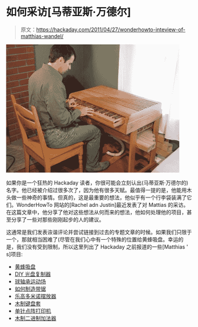 # 如何采访[马蒂亚斯·万德尔]

> 原文：<https://hackaday.com/2011/04/27/wonderhowto-inteview-of-matthias-wandel/>

![](img/7d7c9310719b73f5a57cc94f835676ba.png "Matthias Wandel's pipe organ")

如果你是一个狂热的 Hackaday 读者，你很可能会立刻认出(马蒂亚斯·万德尔的)名字。他已经被介绍过很多次了，因为他有很多天赋。最值得一提的是，他能用木头做一些神奇的事情。但真的，这是最重要的想法，他似乎有一个行李袋装满了它们。WonderHowTo 网站的[Rachel adn Justin]最近发表了对 Mattias 的采访。在这篇文章中，他分享了他对这些想法从何而来的想法，他如何处理他的项目，甚至分享了一些对那些刚刚起步的人的建议。

这通常是我们发表诙谐评论并尝试链接到过去的专题文章的时候。如果我们只限于一个，那就相当困难了(尽管在我们心中有一个特殊的位置给黄蜂吸盘。幸运的是，我们没有受到限制，所以这里列出了 Hackaday 之前报道的一些[Matthias ' s]项目:

*   [黄蜂吸盘](http://hackaday.com/2010/07/01/wasp-sucker-clears-the-air/)
*   [DIY 光盘复制器](http://hackaday.com/2006/06/17/diy-optical-disc-duplicator/)
*   [球轴承运动场](http://hackaday.com/2011/01/27/58-ball-bearing-playground/)
*   [如何制造带锯](http://hackaday.com/2010/04/09/make-a-bandsaw/)
*   [乐高多米诺摆放器](http://hackaday.com/2010/01/11/lego-robot-lays-dominoes-not-eggs/)
*   [木制键盘套](http://hackaday.com/2009/12/08/creating-wooden-enclosures/)
*   [单针点阵打印机](http://hackaday.com/2007/04/11/one-pin-diy-dot-matrix-printer/)
*   [木制二进制加法器](http://hackaday.com/2009/10/13/binary-adder-will-give-you-slivers/)